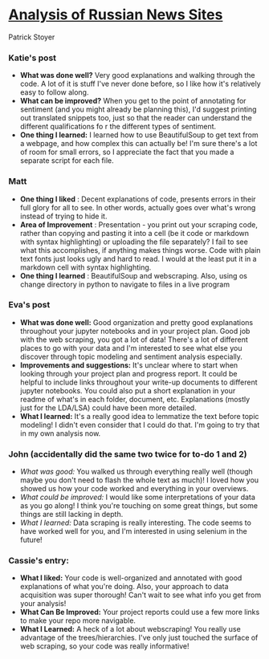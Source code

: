 # [Analysis of Russian News Sites](https://github.com/Data-Science-for-Linguists-2019/Sentiment-Analysis-of-Russian-Language-News)
Patrick Stoyer

### Katie's post

- **What was done well?** Very good explanations and walking through the code. A lot of it is stuff I've never done before, so I like how it's relatively easy to follow along.
- **What can be improved?** When you get to the point of annotating for sentiment (and you might already be planning this), I'd suggest printing out translated snippets too, just so that the reader can understand the different qualifications fo r the different types of sentiment.
- **One thing I learned:** I learned how to use BeautifulSoup to get text from a webpage, and how complex this can actually be! I'm sure there's a lot of room for small errors, so I appreciate the fact that you made a separate script for each file.

### Matt
* __One thing I liked__ : Decent explanations of code, presents errors in their full glory for all to see. In other words, actually goes over what's wrong instead of trying to hide it.
* __Area of Improvement__ : Presentation - you print out your scraping code, rather than copying and pasting it into a cell (be it code or markdown with syntax highlighting) or uploading the file separately? I fail to see what this accomplishes, if anything makes things worse. Code with plain text fonts just looks ugly and hard to read. I would at the least put it in a markdown cell with syntax highlighting.
* __One thing I learned__ : BeautifulSoup and webscraping. Also, using os change directory in python to navigate to files in a live program

### Eva's post
- __What was done well:__ Good organization and pretty good explanations throughout your jupyter notebooks and in your project plan. Good job with the web scraping, you got a lot of data! There's a lot of different places to go with your data and I'm interested to see what else you discover through topic modeling and sentiment analysis especially.
- __Improvements and suggestions:__ It's unclear where to start when looking through your project plan and progress report. It could be helpful to include links throughout your write-up documents to  different jupyter notebooks. You could also put a short explanation in your readme of what's in each folder, document, etc. Explanations (mostly just for the LDA/LSA) could have been more detailed.
- __What I learned:__ It's a really good idea to lemmatize the text before topic modeling! I didn't even consider that I could do that. I'm going to try that in my own analysis now.

### John (accidentally did the same two twice for to-do 1 and 2)
- *What was good:* You walked us through everything really well (though 
maybe you don't need to flash the whole text as much)! I loved 
how you showed us how your code worked and everything in your overviews.
- *What could be improved:* I would like some interpretations of your 
data as you go along! I think you're touching on some great things, but 
some things are still lacking in depth.
- *What I learned:* Data scraping is really interesting. The code 
seems 
to have worked well for you, and I'm interested in using selenium in the 
future!

### Cassie's entry:
- **What I liked:** Your code is well-organized and annotated with good 
explanations of what you're doing. Also, your approach to data 
acquisition was super thorough! Can't wait to see what info you get from 
your analysis!
- **What Can Be Improved:** Your project reports could use a few more 
links to make your repo more navigable.
- **What I Learned:** A heck of a lot about webscraping! You really use 
advantage of the trees/hierarchies. I've only just touched the surface 
of web scraping, so your code was really informative!

